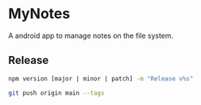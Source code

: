 # MyNotes

A android app to manage notes on the file system.

## Release

```bash
npm version [major | minor | patch] -m "Release v%s"

git push origin main --tags
```
